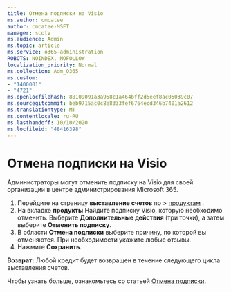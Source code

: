 ```yaml
---
title: Отмена подписки на Visio
ms.author: cmcatee
author: cmcatee-MSFT
manager: scotv
ms.audience: Admin
ms.topic: article
ms.service: o365-administration
ROBOTS: NOINDEX, NOFOLLOW
localization_priority: Normal
ms.collection: Adm_O365
ms.custom:
- "1400001"
- "4721"
ms.openlocfilehash: 88109091a3a958c1a464bff2d5eef8ac05039c07
ms.sourcegitcommit: beb9715ac0c8e8333fef6764ecd346b7401a2612
ms.translationtype: MT
ms.contentlocale: ru-RU
ms.lasthandoff: 10/10/2020
ms.locfileid: "48416398"
---
```

# <a name="cancel-visio-subscription"></a>Отмена подписки на Visio

Администраторы могут отменить подписку на Visio для своей организации в центре администрирования Microsoft 365.

1. Перейдите на страницу **выставление счетов** по \> [продуктам](https://go.microsoft.com/fwlink/p/?linkid=842054) .
2. На вкладке **продукты** Найдите подписку Visio, которую необходимо отменить. Выберите **Дополнительные действия** (три точки), а затем выберите **Отменить подписку**.
3. В области **Отмена подписки** выберите причину, по которой вы отменяются. При необходимости укажите любые отзывы.
4. Нажмите **Сохранить**.

**Возврат:** Любой кредит будет возвращен в течение следующего цикла выставления счетов.

Чтобы узнать больше, ознакомьтесь со статьей [Отмена подписки](https://docs.microsoft.com/microsoft-365/commerce/subscriptions/cancel-your-subscription).